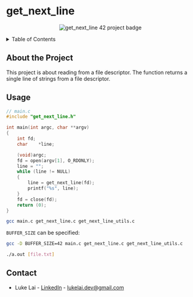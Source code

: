 # get_next_line

<p align="center">
  <img src="https://github.com/SimpleLuke/get_next_line/assets/89473016/4dbffb48-7dd0-4c46-864a-5b8d92467df7" alt="get_next_line 42 project badge"/>
</p>

<!-- TABLE OF CONTENTS -->
<details>
  <summary>Table of Contents</summary>
  <ol>
    <li><a href="#about-the-project">About The Project</a></li>
    <li><a href="#usage">Usage</a></li>
    <li><a href="#contact">Contact</a></li>
  </ol>
</details>

## About the Project
This project is about reading from a file descriptor.
The function returns a single line of strings from a file descriptor.

## Usage

```c
// main.c
#include "get_next_line.h"

int	main(int argc, char **argv)
{
	int	fd;
	char	*line;

	(void)argc;
	fd = open(argv[1], O_RDONLY);
	line = "";
	while (line != NULL)
	{
		line = get_next_line(fd);
		printf("%s", line);
	}
	fd = close(fd);
	return (0);
}
```
```bash
gcc main.c get_next_line.c get_next_line_utils.c
```
``BUFFER_SIZE`` can be specified:
```bash
gcc -D BUFFER_SIZE=42 main.c get_next_line.c get_next_line_utils.c
```
```bash
./a.out [file.txt]
```
## Contact

- Luke Lai - [LinkedIn](https://www.linkedin.com/in/luke-lai-309a3522b/) - lukelai.dev@gmail.com
